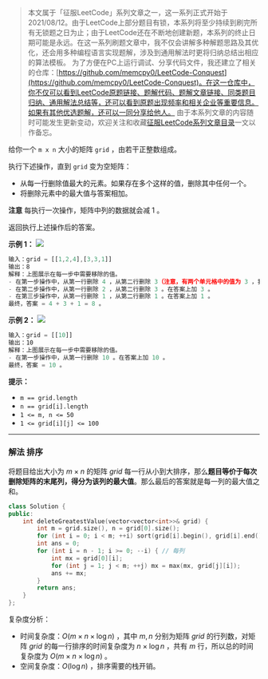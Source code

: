> 本文属于「征服LeetCode」系列文章之一，这一系列正式开始于2021/08/12。由于LeetCode上部分题目有锁，本系列将至少持续到刷完所有无锁题之日为止；由于LeetCode还在不断地创建新题，本系列的终止日期可能是永远。在这一系列刷题文章中，我不仅会讲解多种解题思路及其优化，还会用多种编程语言实现题解，涉及到通用解法时更将归纳总结出相应的算法模板。
> <b></b>
> 为了方便在PC上运行调试、分享代码文件，我还建立了相关的仓库：[https://github.com/memcpy0/LeetCode-Conquest](https://github.com/memcpy0/LeetCode-Conquest)。在这一仓库中，你不仅可以看到LeetCode原题链接、题解代码、题解文章链接、同类题目归纳、通用解法总结等，还可以看到原题出现频率和相关企业等重要信息。如果有其他优选题解，还可以一同分享给他人。
> <b></b>
> 由于本系列文章的内容随时可能发生更新变动，欢迎关注和收藏[征服LeetCode系列文章目录](https://memcpy0.blog.csdn.net/article/details/119656559)一文以作备忘。

给你一个 `m x n` 大小的矩阵 `grid` ，由若干正整数组成。

执行下述操作，直到 `grid` 变为空矩阵：
- 从每一行删除值最大的元素。如果存在多个这样的值，删除其中任何一个。
- 将删除元素中的最大值与答案相加。

**注意** 每执行一次操作，矩阵中列的数据就会减 1 。

返回执行上述操作后的答案。

**示例 1：**
![](https://assets.leetcode.com/uploads/2022/10/19/q1ex1.jpg)

```js
输入：grid = [[1,2,4],[3,3,1]]
输出：8
解释：上图展示在每一步中需要移除的值。
- 在第一步操作中，从第一行删除 4 ，从第二行删除 3（注意，有两个单元格中的值为 3 ，我们可以删除任一）。在答案上加 4 。
- 在第二步操作中，从第一行删除 2 ，从第二行删除 3 。在答案上加 3 。
- 在第三步操作中，从第一行删除 1 ，从第二行删除 1 。在答案上加 1 。
最终，答案 = 4 + 3 + 1 = 8 。
```
**示例 2：**
![](https://assets.leetcode.com/uploads/2022/10/19/q1ex2.jpg)
```js
输入：grid = [[10]]
输出：10
解释：上图展示在每一步中需要移除的值。
- 在第一步操作中，从第一行删除 10 。在答案上加 10 。
最终，答案 = 10 。
```
**提示：**
- `m == grid.length`
- `n == grid[i].length`
- `1 <= m, n <= 50`
- `1 <= grid[i][j] <= 100`

---
### 解法 排序
将题目给出大小为 $m \times n$ 的矩阵 $\textit{grid}$ 每一行从小到大排序，那么**题目等价于每次删除矩阵的末尾列，得分为该列的最大值**。那么最后的答案就是每一列的最大值之和。
```cpp
class Solution {
public:
    int deleteGreatestValue(vector<vector<int>>& grid) { 
        int m = grid.size(), n = grid[0].size();
        for (int i = 0; i < m; ++i) sort(grid[i].begin(), grid[i].end());
        int ans = 0;
        for (int i = n - 1; i >= 0; --i) { // 每列
            int mx = grid[0][i];
            for (int j = 1; j < m; ++j) mx = max(mx, grid[j][i]);
            ans += mx;
        }
        return ans;
    }
};
```
复杂度分析：
- 时间复杂度：$O(m \times n \times \log n)$ ，其中 $m, n$ 分别为矩阵 $\textit{grid}$ 的行列数，对矩阵 $\textit{grid}$ 的每一行排序的时间复杂度为 $n \times \log n$ ，共有 $m$ 行，所以总的时间复杂度为 $O(m \times n \times \log n)$ 。
- 空间复杂度：$O(\log n)$ ，排序需要的栈开销。